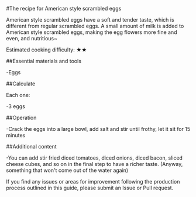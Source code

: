 #The recipe for American style scrambled eggs

American style scrambled eggs have a soft and tender taste, which is different from regular scrambled eggs. A small amount of milk is added to American style scrambled eggs, making the egg flowers more fine and even, and nutritious~

Estimated cooking difficulty: ★★

##Essential materials and tools

-Eggs

##Calculate

Each one:

-3 eggs

##Operation

-Crack the eggs into a large bowl, add salt and stir until frothy, let it sit for 15 minutes

##Additional content

-You can add stir fried diced tomatoes, diced onions, diced bacon, sliced cheese cubes, and so on in the final step to have a richer taste. (Anyway, something that won't come out of the water again)

If you find any issues or areas for improvement following the production process outlined in this guide, please submit an Issue or Pull request.